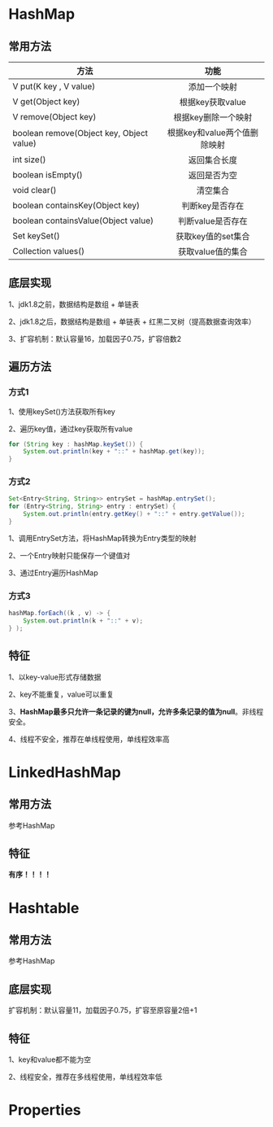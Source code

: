 # HashMap



## 常用方法

| 方法                                     |             功能             |
| ---------------------------------------- | :--------------------------: |
| V put(K key , V value)                   |         添加一个映射         |
| V get(Object key)                        |       根据key获取value       |
| V remove(Object key)                     |     根据key删除一个映射      |
| boolean remove(Object key, Object value) | 根据key和value两个值删除映射 |
| int size()                               |         返回集合长度         |
| boolean isEmpty()                        |         返回是否为空         |
| void clear()                             |           清空集合           |
| boolean containsKey(Object key)          |       判断key是否存在        |
| boolean containsValue(Object value)      |      判断value是否存在       |
| Set<k> keySet()                          |      获取key值的set集合      |
| Collection<V> values()                   |      获取value值的集合       |



## 底层实现

1、jdk1.8之前，数据结构是数组 + 单链表

2、jdk1.8之后，数据结构是数组 + 单链表 + 红黑二叉树（提高数据查询效率）

3、扩容机制：默认容量16，加载因子0.75，扩容倍数2





## 遍历方法



### 方式1

1、使用keySet()方法获取所有key

2、遍历key值，通过key获取所有value

```java
for (String key : hashMap.keySet()) {
    System.out.println(key + "::" + hashMap.get(key));
}
```



### 方式2

```JAVA
Set<Entry<String, String>> entrySet = hashMap.entrySet();
for (Entry<String, String> entry : entrySet) {
	System.out.println(entry.getKey() + "::" + entry.getValue());
}
```

1、调用EntrySet方法，将HashMap转换为Entry类型的映射

2、一个Entry映射只能保存一个键值对

3、通过Entry遍历HashMap



### 方式3

```java
hashMap.forEach((k , v) -> {
    System.out.println(k + "::" + v);
} );
```



## 特征

1、以key-value形式存储数据

2、key不能重复，value可以重复

3、**HashMap最多只允许一条记录的键为null，允许多条记录的值为null**。非线程安全。

4、线程不安全，推荐在单线程使用，单线程效率高

























# LinkedHashMap



## 常用方法

参考HashMap

## 特征

**有序！！！！**

































# Hashtable





## 常用方法

参考HashMap



## 底层实现

扩容机制：默认容量11，加载因子0.75，扩容至原容量2倍+1



## 特征

1、key和value都不能为空

2、线程安全，推荐在多线程使用，单线程效率低





























# Properties